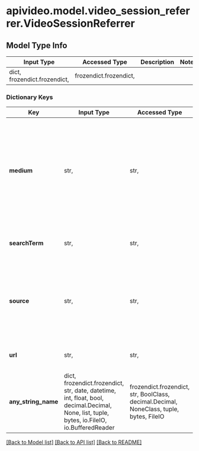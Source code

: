 # apivideo.model.video_session_referrer.VideoSessionReferrer

## Model Type Info
Input Type | Accessed Type | Description | Notes
------------ | ------------- | ------------- | -------------
dict, frozendict.frozendict,  | frozendict.frozendict,  |  | 

### Dictionary Keys
Key | Input Type | Accessed Type | Description | Notes
------------ | ------------- | ------------- | ------------- | -------------
**medium** | str,  | str,  | How they arrived at the site, for example organic or paid. Organic meaning they found it themselves and paid meaning they followed a link from an advertisement. | [optional] 
**searchTerm** | str,  | str,  | The search term they typed to arrive at the video session. | [optional] 
**source** | str,  | str,  | The source the referrer came from to the video session. For example if they searched through google to find the stream. | [optional] 
**url** | str,  | str,  | The link the viewer used to reach the video session. | [optional] 
**any_string_name** | dict, frozendict.frozendict, str, date, datetime, int, float, bool, decimal.Decimal, None, list, tuple, bytes, io.FileIO, io.BufferedReader | frozendict.frozendict, str, BoolClass, decimal.Decimal, NoneClass, tuple, bytes, FileIO | any string name can be used but the value must be the correct type | [optional]

[[Back to Model list]](../../README.md#documentation-for-models) [[Back to API list]](../../README.md#documentation-for-api-endpoints) [[Back to README]](../../README.md)

